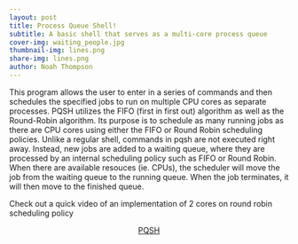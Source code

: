 ```yaml
---
layout: post
title: Process Queue Shell!
subtitle: A basic shell that serves as a multi-core process queue
cover-img: waiting_people.jpg
thumbnail-img: lines.png
share-img: lines.png
author: Noah Thompson
---
```


This program allows the user to enter in a series of commands and then schedules the specified jobs to run on multiple CPU cores as separate processes. PQSH utilizes the FIFO (first in first out) algorithm as well as the Round-Robin algorithm. Its purpose is to schedule as many running jobs as there are CPU cores using either the FIFO or Round Robin scheduling policies. Unlike a regular shell, commands in pqsh are not executed right away. Instead, new jobs are added to a waiting queue, where they are processed by an internal scheduling policy such as FIFO or Round Robin. When there are available resouces (ie. CPUs), the scheduler will move the job from the waiting queue to the running queue. When the job terminates, it will then move to the finished queue.

Check out a quick video of an implementation of 2 cores on round robin scheduling policy
<div style="text-align: center;">
<a  href="https://drive.google.com/file/d/1UDDBN4DiFb1bBTvkTMtEk2kyhS1ycklF/view?usp=sharing" class="glightbox" data-type="video">
    PQSH
</a>
